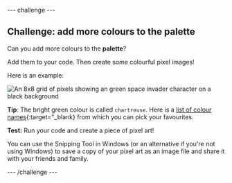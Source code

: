 --- challenge ---

## Challenge: add more colours to the palette

Can you add more colours to the **palette**?

Add them to your code. Then create some colourful pixel images!

Here is an example:

![An 8x8 grid of pixels showing an green space invader character on a black background](images/pixel-art-final.png)

**Tip**: The bright green colour is called `chartreuse`. Here is a [list of colour names](https://www.w3schools.com/colors/colors_names.asp){:target="_blank} from which you can pick your favourites.

**Test:** Run your code and create a piece of pixel art!


You can use the Snipping Tool in Windows (or an alternative if you're not using Windows) to save a copy of your pixel art as an image file and share it with your friends and family.

--- /challenge ---
